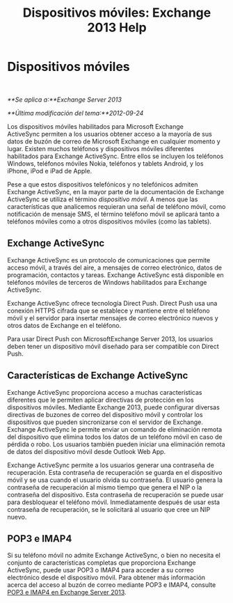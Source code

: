 ﻿---
title: 'Dispositivos móviles: Exchange 2013 Help'
TOCTitle: Dispositivos móviles
ms:assetid: 93a949e7-b3ef-43ea-ae0c-6698826fc8d2
ms:mtpsurl: https://technet.microsoft.com/es-es/library/Bb232129(v=EXCHG.150)
ms:contentKeyID: 49895787
ms.date: 04/23/2018
mtps_version: v=EXCHG.150
ms.translationtype: HT
---

# Dispositivos móviles

 

_**Se aplica a:**Exchange Server 2013_

_**Última modificación del tema:**2012-09-24_

Los dispositivos móviles habilitados para Microsoft Exchange ActiveSync permiten a los usuarios obtener acceso a la mayoría de sus datos de buzón de correo de Microsoft Exchange en cualquier momento y lugar. Existen muchos teléfonos y dispositivos móviles diferentes habilitados para Exchange ActiveSync. Entre ellos se incluyen los teléfonos Windows, teléfonos móviles Nokia, teléfonos y tablets Android, y los iPhone, iPod e iPad de Apple.

Pese a que estos dispositivos telefónicos y no telefónicos admiten Exchange ActiveSync, en la mayor parte de la documentación de Exchange ActiveSync se utiliza el término *dispositivo móvil*. A menos que las características que analicemos requieran una señal de teléfono móvil, como notificación de mensaje SMS, el término teléfono móvil se aplicará tanto a teléfonos móviles como a otros dispositivos móviles (como las tablets).

## Exchange ActiveSync

Exchange ActiveSync es un protocolo de comunicaciones que permite acceso móvil, a través del aire, a mensajes de correo electrónico, datos de programación, contactos y tareas. Exchange ActiveSync está disponible en teléfonos móviles de terceros de Windows habilitados para Exchange ActiveSync.

Exchange ActiveSync ofrece tecnología Direct Push. Direct Push usa una conexión HTTPS cifrada que se establece y mantiene entre el teléfono móvil y el servidor para insertar mensajes de correo electrónico nuevos y otros datos de Exchange en el teléfono.

Para usar Direct Push con MicrosoftExchange Server 2013, los usuarios deben tener un dispositivo móvil diseñado para ser compatible con Direct Push.

## Características de Exchange ActiveSync

Exchange ActiveSync proporciona acceso a muchas características diferentes que le permiten aplicar directivas de protección en los dispositivos móviles. Mediante Exchange 2013, puede configurar diversas directivas de buzones de correo del dispositivo móvil y controlar los dispositivos que pueden sincronizarse con el servidor de Exchange. Exchange ActiveSync le permite enviar un comando de eliminación remota del dispositivo que elimina todos los datos de un teléfono móvil en caso de pérdida o robo. Los usuarios también pueden iniciar una eliminación remota de datos del dispositivo móvil desde Outlook Web App.

Exchange ActiveSync permite a los usuarios generar una contraseña de recuperación. Esta contraseña de recuperación se guarda en el dispositivo móvil y se usa cuando el usuario olvida su contraseña. El usuario genera la contraseña de recuperación al mismo tiempo que genera el NIP o la contraseña del dispositivo. Esta contraseña de recuperación se puede usar para desbloquear el teléfono móvil. Inmediatamente después de usar esta contraseña de recuperación, se le solicitará al usuario que cree un NIP nuevo.

## POP3 e IMAP4

Si su teléfono móvil no admite Exchange ActiveSync, o bien no necesita el conjunto de características completas que proporciona Exchange ActiveSync, puede usar POP3 o IMAP4 para acceder a su correo electrónico desde el dispositivo móvil. Para obtener más información acerca del acceso al buzón de correo mediante POP3 e IMAP4, consulte [POP3 e IMAP4 en Exchange Server 2013](pop3-and-imap4-in-exchange-server-2013-exchange-2013-help.md).


